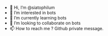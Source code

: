 - 👋 Hi, I’m @siatophilum
- 👀 I’m interested in bots
- 🌱 I’m currently learning bots
- 💞️ I’m looking to collaborate on bots
- 📫 How to reach me ? Github private message.

<!---
siatophilum/siatophilum is a ✨ special ✨ repository because its `README.md` (this file) appears on your GitHub profile.
You can click the Preview link to take a look at your changes.
--->
